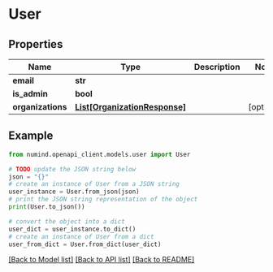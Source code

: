 # User


## Properties

Name | Type | Description | Notes
------------ | ------------- | ------------- | -------------
**email** | **str** |  | 
**is_admin** | **bool** |  | 
**organizations** | [**List[OrganizationResponse]**](OrganizationResponse.md) |  | [optional] 

## Example

```python
from numind.openapi_client.models.user import User

# TODO update the JSON string below
json = "{}"
# create an instance of User from a JSON string
user_instance = User.from_json(json)
# print the JSON string representation of the object
print(User.to_json())

# convert the object into a dict
user_dict = user_instance.to_dict()
# create an instance of User from a dict
user_from_dict = User.from_dict(user_dict)
```
[[Back to Model list]](../README.md#documentation-for-models) [[Back to API list]](../README.md#documentation-for-api-endpoints) [[Back to README]](../README.md)


